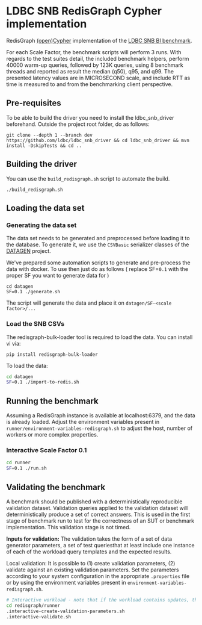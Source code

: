 # LDBC SNB RedisGraph Cypher implementation

RedisGraph [(open)Cypher](http://www.opencypher.org/) implementation of the [LDBC SNB BI benchmark](https://github.com/ldbc/ldbc_snb_docs).

For each Scale Factor, the benchmark scripts will perform 3 runs.
With regards to the test suites detail, the included benchmark helpers, perform 40000 warm-up queries, followed by 123K queries, using 8 benchmark threads and reported as result the median (q50), q95, and  q99.
The presented latency values are in MICROSECOND scale, and include RTT as time is measured to and from the benchmarking client perspective. 

## Pre-requisites
To be able to build the driver you need to install the ldbc_snb_driver beforehand.
Outside the project root folder, do as follows:
```
git clone --depth 1 --branch dev https://github.com/ldbc/ldbc_snb_driver && cd ldbc_snb_driver && mvn install -DskipTests && cd ..
```

## Building the driver

You can use the `build_redisgraph.sh` script to automate the build.
```
./build_redisgraph.sh
```

## Loading the data set 

### Generating the data set

The data set needs to be generated and preprocessed before loading it to the database. 
To generate it, we use the `CSVBasic` serializer classes of the [DATAGEN](https://github.com/ldbc/ldbc_snb_datagen/) project. 

We've prepared some automation scripts to generate and pre-process the data with docker. To use then just do as follows ( replace SF=`0.1` with the proper SF you want to generate data for )

```
cd datagen
SF=0.1 ./generate.sh
```


The script will generate the data and place it on `datagen/SF-<scale factor>/...`

### Load the SNB CSVs

The redisgraph-bulk-loader tool is required to load the data. You can install vi via:
```
pip install redisgraph-bulk-loader
```

To load the data:


```bash
cd datagen
SF=0.1 ./import-to-redis.sh
```

## Running the benchmark
Assuming a RedisGraph instance is available at localhost:6379, and the data is already loaded.
Adjust the environment variables present in `runner/environment-variables-redisgraph.sh` to adjust the host, number of workers or more complex properties.

### Interactive Scale Factor 0.1

```bash
cd runner
SF=0.1 ./run.sh
```

## Validating the benchmark

A benchmark should be published with a deterministically reproducible validation dataset.
Validation queries applied to the validation dataset will deterministically produce a set of correct answers. 
This is used in the first stage of benchmark run to test for the correctness of an SUT or benchmark implementation. 
This validation stage is not timed.

**Inputs for validation:** 
The validation takes the form of a set of data generator parameters, a set of test queriesthat at least include one instance of each of the workload query templates and the expected results.

Local validation:
It is possible to (1) create validation parameters, (2) validate against an existing validation parameters.
Set the parameters according to your system configuration in the appropriate `.properties`  file or by using the environment variables present in `environment-variables-redisgraph.sh`.

```bash
# Interactive workload - note that if the workload contains updates, the database needs to be re-loaded between steps
cd redisgraph/runner
.interactive-create-validation-parameters.sh
.interactive-validate.sh
```
